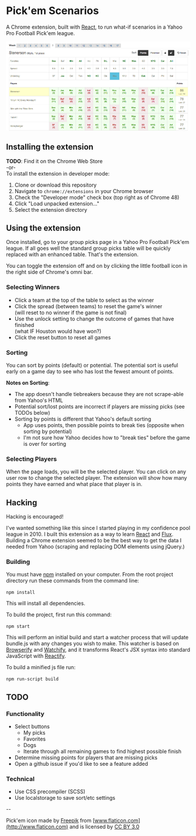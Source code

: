 # Pick'em Scenarios
A Chrome extension, built with [React](https://facebook.github.io/react/), to run what-if 
scenarios in a Yahoo Pro Football Pick'em league.

![Pick'em Scenarios](https://github.com/stenerson/pickem/blob/master/ExtensionPreview.png)

## Installing the extension
**TODO**: Find it on the Chrome Web Store  
-or-  
To install the extension in developer mode:

1. Clone or download this repository
2. Navigate to `chrome://extensions` in your Chrome browser
3. Check the "Developer mode" check box (top right as of Chrome 48)
4. Click "Load unpacked extension..."
5. Select the extension directory


## Using the extension
Once installed, go to your group picks page in a Yahoo Pro Football Pick'em league. 
If all goes well the standard group picks table will be quickly replaced 
with an enhanced table. That's the extension.

You can toggle the extension off and on by clicking the little football icon 
in the right side of Chrome's omni bar.

### Selecting Winners

* Click a team at the top of the table to select as the winner
* Click the spread (between teams) to reset the game's winner  
(will reset to no winner if the game is not final)
* Use the unlock setting to change the outcome of games that have finished  
(what IF Houston would have won?)
* Click the reset button to reset all games

### Sorting
You can sort by points (default) or potential. The potential sort is useful 
early on a game day to see who has lost the fewest amount of points.

**Notes on Sorting**:
* The app doesn't handle tiebreakers because they are not scrape-able from Yahoo's HTML
* Potential sort/lost points are incorrect if players are missing picks (see TODOs below)
* Sorting by points is different that Yahoo's default sorting
  * App uses points, then possible points to break ties (opposite when sorting by potential)
  * I'm not sure how Yahoo decides how to "break ties" before the game is over for sorting


### Selecting Players
When the page loads, you will be the selected player. You can click on any user 
row to change the selected player. The extension will show how many points they 
have earned and what place that player is in.


## Hacking
Hacking is encouraged!

I've wanted something like this since I started playing in my confidence pool league 
in 2010. I built this extension as a way to learn [React](https://facebook.github.io/react/) 
and [Flux](https://facebook.github.io/flux/). Building a Chrome extension seemed to 
be the best way to get the data I needed from Yahoo (scraping and replacing DOM elements 
using jQuery.)

### Building

You must have [npm](https://www.npmjs.org/) installed on your computer.
From the root project directory run these commands from the command line:

`npm install`

This will install all dependencies.

To build the project, first run this command:

`npm start`

This will perform an initial build and start a watcher process that will
update bundle.js with any changes you wish to make.  This watcher is
based on [Browserify](http://browserify.org/) and
[Watchify](https://github.com/substack/watchify), and it transforms
React's JSX syntax into standard JavaScript with
[Reactify](https://github.com/andreypopp/reactify).

To build a minified js file run:

`npm run-script build`

## TODO

### Functionality
* Select buttons
  * My picks
  * Favorites
  * Dogs
  * Iterate through all remaining games to find highest possible finish
* Determine missing points for players that are missing picks
* Open a github issue if you'd like to see a feature added


### Technical
* Use CSS precompiler (SCSS)
* Use localstorage to save sort/etc settings

--

Pick'em icon made by [Freepik](http://www.freepik.com) from [www.flaticon.com](http://www.flaticon.com)
and is licensed by [CC BY 3.0](http://creativecommons.org/licenses/by/3.0/)